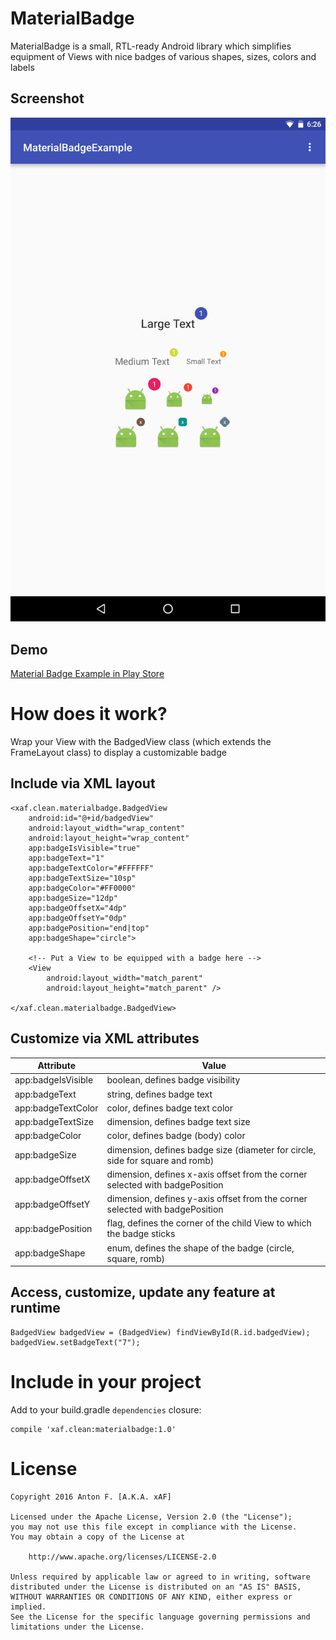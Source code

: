 # MaterialBadge

MaterialBadge is a small, RTL-ready Android library which simplifies equipment of Views with nice badges of various shapes, sizes, colors and labels

## Screenshot

![alt text](https://github.com/0x0af/materialbadge/blob/master/Screenshot_20160227-062627.png "Screenshot")

## Demo

[Material Badge Example in Play Store](https://play.google.com/store/apps/details?id=xaf.clean.materialbadgeexample)

# How does it work?

Wrap your View with the BadgedView class (which extends the FrameLayout class) to display a customizable badge

## Include via XML layout

    <xaf.clean.materialbadge.BadgedView
        android:id="@+id/badgedView"
        android:layout_width="wrap_content"
        android:layout_height="wrap_content"
        app:badgeIsVisible="true"
        app:badgeText="1"
        app:badgeTextColor="#FFFFFF"
        app:badgeTextSize="10sp"
        app:badgeColor="#FF0000"
        app:badgeSize="12dp"
        app:badgeOffsetX="4dp"
        app:badgeOffsetY="0dp"
        app:badgePosition="end|top"
        app:badgeShape="circle">

        <!-- Put a View to be equipped with a badge here -->
        <View
            android:layout_width="match_parent"
            android:layout_height="match_parent" />

    </xaf.clean.materialbadge.BadgedView>
    
## Customize via XML attributes

| Attribute          | Value                                                                         |
|--------------------|-------------------------------------------------------------------------------|
| app:badgeIsVisible | boolean, defines badge visibility                                             |
| app:badgeText      | string, defines badge text                                                    |
| app:badgeTextColor | color, defines badge text color                                               |
| app:badgeTextSize  | dimension, defines badge text size                                            |
| app:badgeColor     | color, defines badge (body) color                                             |
| app:badgeSize      | dimension, defines badge size (diameter for circle, side for square and romb) |
| app:badgeOffsetX   | dimension, defines x-axis offset from the corner selected with badgePosition  |
| app:badgeOffsetY   | dimension, defines y-axis offset from the corner selected with badgePosition  |
| app:badgePosition  | flag, defines the corner of the child View to which the badge sticks          |
| app:badgeShape     | enum, defines the shape of the badge (circle, square, romb)                   |

## Access, customize, update any feature at runtime

    BadgedView badgedView = (BadgedView) findViewById(R.id.badgedView);
    badgedView.setBadgeText("7");

# Include in your project

Add to your build.gradle `dependencies` closure:

    compile 'xaf.clean:materialbadge:1.0'

# License

    Copyright 2016 Anton F. [A.K.A. xAF]
    
    Licensed under the Apache License, Version 2.0 (the "License");
    you may not use this file except in compliance with the License.
    You may obtain a copy of the License at
    
        http://www.apache.org/licenses/LICENSE-2.0
    
    Unless required by applicable law or agreed to in writing, software
    distributed under the License is distributed on an "AS IS" BASIS,
    WITHOUT WARRANTIES OR CONDITIONS OF ANY KIND, either express or implied.
    See the License for the specific language governing permissions and
    limitations under the License.
